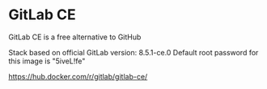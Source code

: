 # GitLab CE

GitLab CE is a free alternative to GitHub

Stack based on official GitLab version: 8.5.1-ce.0
Default root password for this image is "5iveL!fe"

https://hub.docker.com/r/gitlab/gitlab-ce/


